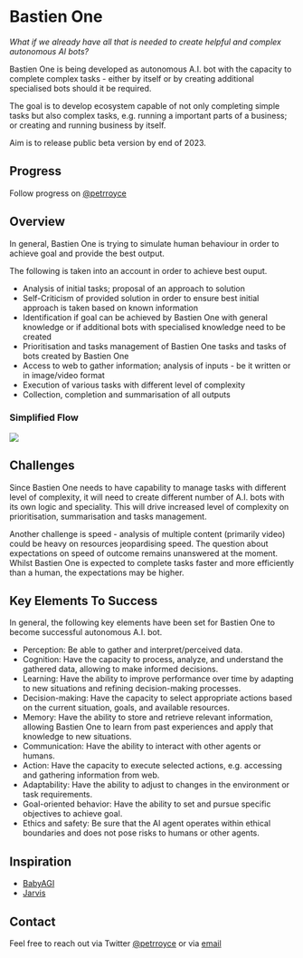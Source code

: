 # Bastien One

<i>What if we already have all that is needed to create helpful and complex autonomous AI bots?</i>

Bastien One is being developed as autonomous A.I. bot with the capacity to complete complex tasks - either by itself or by creating additional specialised bots should it be required.

The goal is to develop ecosystem capable of not only completing simple tasks but also complex tasks, e.g. running a important parts of a business; or creating and running business by itself.

Aim is to release public beta version by end of 2023.

<h2>Progress</h2>

Follow progress on <a href="https://twitter.com/petrroyce/status/1662577359357198340">@petrroyce</a>

<h2>Overview</h2>

In general, Bastien One is trying to simulate human behaviour in order to achieve goal and provide the best output.

The following is taken into an account in order to achieve best ouput.

<ul>
  <li>Analysis of initial tasks; proposal of an approach to solution</li>
  <li>Self-Criticism of provided solution in order to ensure best initial approach is taken based on known information</li>
  <li>Identification if goal can be achieved by Bastien One with general knowledge or if additional bots with specialised knowledge need to be created</li>
  <li>Prioritisation and tasks management of Bastien One tasks and tasks of bots created by Bastien One</li>
  <li>Access to web to gather information; analysis of inputs - be it written or in image/video format</li>
  <li>Execution of various tasks with different level of complexity</li>
  <li>Collection, completion and summarisation of all outputs</li>
</ul>

<h3>Simplified Flow</h3>

<img src="https://github.com/seedgularity/bastienone/blob/main/simplified.png?raw=true">

<h2>Challenges</h2>

Since Bastien One needs to have capability to manage tasks with different level of complexity, it will need to create different number of A.I. bots with its own logic and speciality. This will drive increased level of complexity on prioritisation, summarisation and tasks management.

Another challenge is speed - analysis of multiple content (primarily video) could be heavy on resources jeopardising speed. The question about expectations on speed of outcome remains unanswered at the moment. Whilst Bastien One is expected to complete tasks faster and more efficiently than a human, the expectations may be higher.

<h2>Key Elements To Success</h2>

In general, the following key elements have been set for Bastien One to become successful autonomous A.I. bot.

<ul>
  <li>Perception: Be able to gather and interpret/perceived data.</li>
  <li>Cognition: Have the capacity to process, analyze, and understand the gathered data, allowing to make informed decisions.</li>
  <li>Learning: Have the ability to improve performance over time by adapting to new situations and refining decision-making processes.</li>
  <li>Decision-making: Have the capacity to select appropriate actions based on the current situation, goals, and available resources.</li>
  <li>Memory: Have the ability to store and retrieve relevant information, allowing Bastien One to learn from past experiences and apply that knowledge to new situations.</li>
  <li>Communication: Have the ability to interact with other agents or humans.</li>
  <li>Action: Have the capacity to execute selected actions, e.g. accessing and gathering information from web.</li>
  <li>Adaptability: Have the ability to adjust to changes in the environment or task requirements.</li>
  <li>Goal-oriented behavior: Have the ability to set and pursue specific objectives to achieve goal.</li>
  <li>Ethics and safety: Be sure that the AI agent operates within ethical boundaries and does not pose risks to humans or other agents.</li>
</ul>

<h2>Inspiration</h2>

<ul>
  <li><a href="https://github.com/yoheinakajima/babyagi">BabyAGI</a></li>
  <li><a href="https://github.com/microsoft/JARVIS">Jarvis</a></li>
</ul>


<h2>Contact</h2>

Feel free to reach out via Twitter <a href="https://twitter.com/petrroyce">@petrroyce</a> or via <a href="info@seedgularity.com">email</a>

